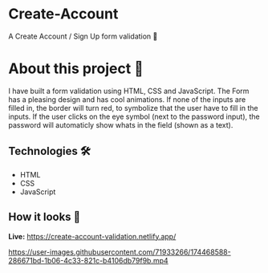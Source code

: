 # Create-Account
A Create Account / Sign Up form validation 👤

# About this project 🚀
I have built a form validation using HTML, CSS and  JavaScript. The Form has a pleasing design and has cool animations. If none of the inputs are filled in, the border will turn red, to symbolize that the user have to fill in the inputs. If the user clicks on the eye symbol (next to the password input), the password will automaticly show whats in the field (shown as a text).

## Technologies 🛠️
* HTML
* CSS
* JavaScript
## How it looks 🎥

**Live:** https://create-account-validation.netlify.app/




https://user-images.githubusercontent.com/71933266/174468588-286671bd-1b06-4c33-821c-b4106db79f9b.mp4

